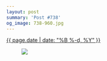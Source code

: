 ```yaml
---
layout: post
summary: 'Post #738'
og_image: 738-960.jpg
---
```


<p>
 <time>
  <a href="/738">
   {{ page.date | date: "%B %-d, %Y" }}
  </a>
 </time>
 <a href="/738">
  <figure data-taken="3/10/2018">
   <img sizes="(min-width: 700px) 50vw, calc(100vw - 2rem)" src="{{ site.assets_url }}/738-480.jpg" srcset="{{ site.assets_url }}/738-240.jpg 240w, {{ site.assets_url }}/738-480.jpg 480w, {{ site.assets_url }}/738-720.jpg 720w, {{ site.assets_url }}/738-960.jpg 960w"/>
  </figure>
 </a>
</p>
